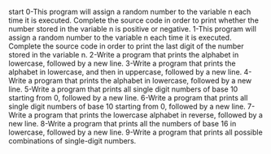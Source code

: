start
0-This program will assign a random number to the variable n each time it is executed. Complete the source code in order to print whether the number stored in the variable n is positive or negative. 1-This program will assign a random number to the variable n each time it is executed. Complete the source code in order to print the last digit of the number stored in the variable n. 2-Write a program that prints the alphabet in lowercase, followed by a new line. 3-Write a program that prints the alphabet in lowercase, and then in uppercase, followed by a new line. 4-Write a program that prints the alphabet in lowercase, followed by a new line. 5-Write a program that prints all single digit numbers of base 10 starting from 0, followed by a new line. 6-Write a program that prints all single digit numbers of base 10 starting from 0, followed by a new line. 7-Write a program that prints the lowercase alphabet in reverse, followed by a new line. 8-Write a program that prints all the numbers of base 16 in lowercase, followed by a new line. 9-Write a program that prints all possible combinations of single-digit numbers.

